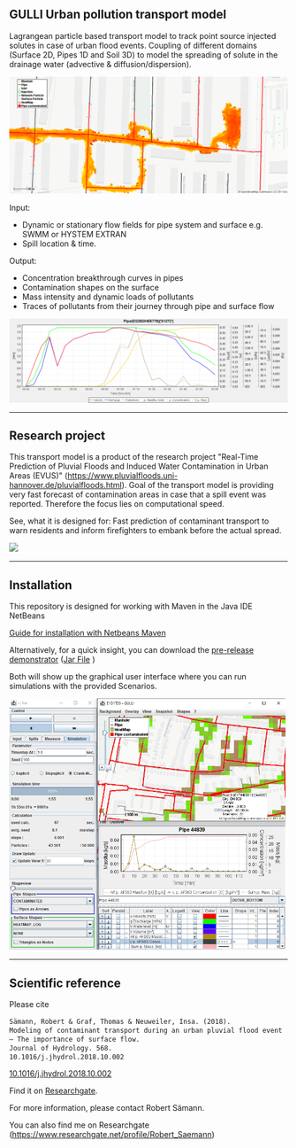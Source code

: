 ## GULLI Urban pollution transport model 

Lagrangean particle based transport model to track point source injected solutes in case of urban flood events. Coupling of different domains (Surface 2D, Pipes 1D and Soil 3D) to model the spreading of solute in the drainage water (advective & diffusion/dispersion).

<img src="2020-01-20_10-22-00.png" width=600px>

Input:  
   + Dynamic or stationary flow fields for pipe system and surface e.g. SWMM or HYSTEM EXTRAN  
   + Spill location & time.
   
Output:   
   + Concentration breakthrough curves in pipes  
   + Contamination shapes on the surface  
   + Mass intensity and dynamic loads of pollutants
   + Traces of pollutants from their journey through pipe and surface flow
        

<img src="graph.png" width=600px>
        
---------------
## Research project

This transport model is a product of the research project "Real-Time Prediction of Pluvial Floods and Induced Water Contamination in Urban Areas (EVUS)" (https://www.pluvialfloods.uni-hannover.de/pluvialfloods.html).
Goal of the transport model is providing very fast forecast of contamination areas in case that a spill event was reported. Therefore the focus lies on computational speed.

See, what it is designed for: Fast prediction of contaminant transport to warn residents and inform firefighters to embank before the actual spread.

<img src="readme/Pos2Refklein.gif">

---------------
## Installation

This repository is designed for working with Maven in the Java IDE NetBeans

[Guide for installation with Netbeans Maven](readme/installation/MavenInstall.md)

Alternatively, for a quick insight, you can download the [pre-release demonstrator](https://github.com/rsaemann/GULLI/releases/tag/Demo) ([Jar File](https://github.com/rsaemann/GULLI/releases/download/Demo/GULLI-view-1.0-SNAPSHOT-shaded.jar) )

Both will show up the graphical user interface where you can run simulations with the provided Scenarios.

<img src="readme/GUI.png" width=500px>

------
## Scientific reference

Please cite

    Sämann, Robert & Graf, Thomas & Neuweiler, Insa. (2018).
    Modeling of contaminant transport during an urban pluvial flood event – The importance of surface flow.
    Journal of Hydrology. 568. 
    10.1016/j.jhydrol.2018.10.002
    
[10.1016/j.jhydrol.2018.10.002](https://doi.org/10.1016/j.jhydrol.2018.10.002) 

Find it on [Researchgate](https://www.researchgate.net/publication/328486209_Modeling_of_contaminant_transport_during_an_urban_pluvial_flood_event_-_The_importance_of_surface_flow).

For more information, please contact Robert Sämann.

You can also find me on Researchgate (https://www.researchgate.net/profile/Robert_Saemann)
